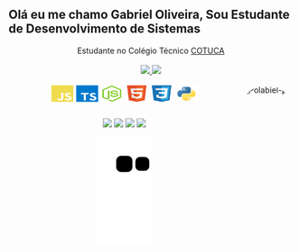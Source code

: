 ## Olá eu me chamo Gabriel Oliveira, Sou Estudante de Desenvolvimento de Sistemas
<div align="center">
Estudante no Colégio Técnico <a href="https://cotuca.unicamp.br">COTUCA<a/>
<div align="center">
  <a href="https://github.com/Polabiel">
<div style="display: inline_block"><br>
  <img height="160em" src="https://github-readme-stats.vercel.app/api?username=polabiel&show_icons=true&theme=transparent"/>
  <img height="160em" src="https://github-readme-stats.vercel.app/api/top-langs/?username=polabiel&layout=compact"/>
  </br><br/>
  <a href="https://www.javascript.com/"><img align="center" alt="Polabiel-Js" height="30" width="40" src="https://raw.githubusercontent.com/devicons/devicon/master/icons/javascript/javascript-plain.svg"></a>
  <a href="https://www.typescriptlang.org/"><img align="center" alt="Polabiel-Ts" height="30" width="40" src="https://raw.githubusercontent.com/devicons/devicon/master/icons/typescript/typescript-plain.svg"></a>
  <a href="https://nodejs.org/"><img align="center" alt="Polabiel-React" height="30" width="40" src="https://raw.githubusercontent.com/devicons/devicon/1119b9f84c0290e0f0b38982099a2bd027a48bf1/icons/nodejs/nodejs-original.svg"></a>
  <a href="https://developer.mozilla.org/pt-BR/docs/Web/HTML"><img align="center" alt="Polabiel-HTML" height="30" width="40" src="https://raw.githubusercontent.com/devicons/devicon/master/icons/html5/html5-original.svg"></a>
  <a href="https://developer.mozilla.org/pt-BR/docs/Web/CSS"><img align="center" alt="Polabiel-CSS" height="30" width="40" src="https://raw.githubusercontent.com/devicons/devicon/master/icons/css3/css3-original.svg"></a>
  <a href="https://www.python.org/"><img align="center" alt="Polabiel-Python" height="30" width="40" src="https://raw.githubusercontent.com/devicons/devicon/master/icons/python/python-original.svg"></a>
  <img align="right" alt="Polabiel-pic" height="150" style="border-radius:50px;" src="https://media.discordapp.net/attachments/716555978442539058/826628229170724904/Sem_Fala.png?width=671&height=671">
</div>
  
  ##
 
<div>
  <a href="https://instagram.com/polabiel" target="_blank"><img src="https://img.shields.io/badge/-Instagram-%23E4405F?style=for-the-badge&logo=instagram&logoColor=white" target="_blank"></a>
 	<a href="https://www.twitch.tv/polabiel" target="_blank"><img src="https://img.shields.io/badge/Twitch-9146FF?style=for-the-badge&logo=twitch&logoColor=white" target="_blank"></a>
  <a href = "mailto:bielgabrieloliveira77@gmail.com"><img src="https://img.shields.io/badge/-Gmail-%23333?style=for-the-badge&logo=gmail&logoColor=white" target="_blank"></a>
  <a href="https://www.linkedin.com/in/gabriel-oliveira-166ba315a/" target="_blank"><img src="https://img.shields.io/badge/-LinkedIn-%230077B5?style=for-the-badge&logo=linkedin&logoColor=white" target="_blank"></a> 
 
  ![Snake animation](https://github.com/rafaballerini/rafaballerini/blob/output/github-contribution-grid-snake.svg)
 
</div>

